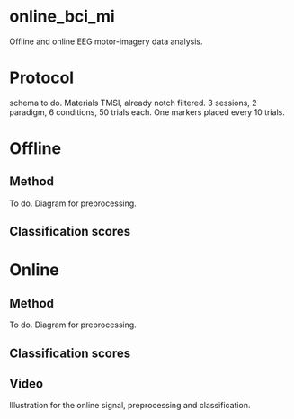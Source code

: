 # online_bci_mi
Offline and online EEG motor-imagery data analysis.

# Protocol
schema to do. Materials TMSI, already notch filtered. 3 sessions, 2 paradigm, 6 conditions, 50 trials each. One markers placed
every 10 trials.

# Offline

## Method
To do. Diagram for preprocessing.

## Classification scores

# Online

## Method
To do. Diagram for preprocessing.

## Classification scores

## Video
Illustration for the online signal, preprocessing and classification.
